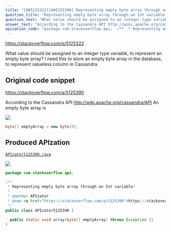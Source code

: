 ```yaml
---
title: "[Q#5125322][A#5125390] Representing empty byte array through an Int variable?"
question_title: "Representing empty byte array through an Int variable?"
question_text: "What value should be assigned to an integer type variable, to represent an empty byte array?  I need this to store an empty byte array in the database, to represent valueless column in Cassandra."
answer_text: "According to the Cassandra API http://wiki.apache.org/cassandra/API An empty byte array is"
apization_code: "package com.stackoverflow.api;  /**  * Representing empty byte array through an Int variable?  *  * @author APIzator  * @see <a href=\"https://stackoverflow.com/a/5125390\">https://stackoverflow.com/a/5125390</a>  */ public class APIzator5125390 {    public static void array(byte[] emptyArray) throws Exception {} }"
---
```


https://stackoverflow.com/q/5125322

What value should be assigned to an integer type variable, to represent an empty byte array?  I need this to store an empty byte array in the database, to represent valueless column in Cassandra.



## Original code snippet

https://stackoverflow.com/a/5125390

According to the Cassandra API http://wiki.apache.org/cassandra/API An empty byte array is

<div class="code-logo"><img src="/stackoverflow.png" /></div>

```java
byte[] emptyArray = new byte[0];
```

## Produced APIzation

[`APIzator5125390.java`](https://github.com/blind-papers/apization-temp-data/raw/main/search/APIzator5125390.java)

<div class="code-logo"><img src="/apizator.png" /></div>

```java
package com.stackoverflow.api;

/**
 * Representing empty byte array through an Int variable?
 *
 * @author APIzator
 * @see <a href="https://stackoverflow.com/a/5125390">https://stackoverflow.com/a/5125390</a>
 */
public class APIzator5125390 {

  public static void array(byte[] emptyArray) throws Exception {}
}

```